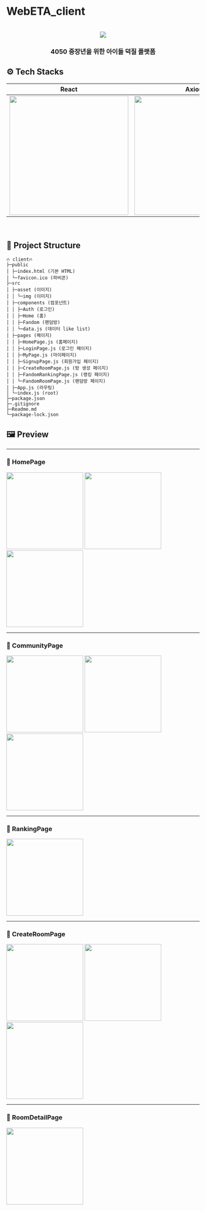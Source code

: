 # WebETA_client

<p align="center">
  <br>
  <img src="./readme/Everyfandom.svg">
  <br>
</p>

<h3 align = "center"> 4050 중장년을 위한 아이돌 덕질 플랫폼 </h3>




## ⚙️ Tech Stacks

|  React    |  Axios  |  Styled-Component  | 
| :--------: | :-------: | :-------: |
|   <img src='/readme/react.png' width='310'/>   |   <img src='/readme/axios.png' width='310'/>  |   <img src='/readme/styled_component.png' width='310'/>   |

<br>

## 🎄 Project Structure

	🔥 client🔥
	├─public
	│ ├─index.html (기본 HTML)
	│ └─favicon.ico (파비콘)
	├─src
	│ ├─asset (이미지)
 	│ │ └─img (이미지)
	│ ├─components (컴포넌트)
 	│ │ ├─Auth (로그인)
  	│ │ ├─Home (홈)
	│ │ ├─Fandom (팬덤방)
 	│ │ └─data.js (데이터 like list)
   	│ ├─pages (페이지)
	│ │ ├─HomePage.js (홈페이지)
	│ │ ├─LoginPage.js (로그인 페이지)
	│ │ ├─MyPage.js (마이페이지)
	│ │ ├─SignupPage.js (회원가입 페이지)
	│ │ ├─CreateRoomPage.js (방 생성 페이지)
	│ │ ├─FandomRankingPage.js (랭킹 페이지)
	│ │ └─FandomRoomPage.js (팬덤방 페이지)
	│ ├─App.js (라우팅)
	│ └─index.js (root)
	├─package.json
 	├─.gitignore
  	├─Readme.md
 	└─package-lock.json

## 🖼️ Preview

<hr>

### 📄 HomePage
<img src='/readme/BeforeHome.png' width='200'/>  <img src='/readme/BeforeHome2.png' width='200'/>  <img src='/readme/AfterHome.png' width='200'/>   

<hr>

### 📄 CommunityPage
<img src='/readme/BeforeCommunity.png' width='200'/>  <img src='/readme/BeforeCommunity2.png' width='200'/>  <img src='/readme/AfterCommunity.png' width='200'/>

<hr>

### 📄 RankingPage
<img src='/readme/Ranking.png' width='200'/>

<hr>

### 📄 CreateRoomPage
<img src='/readme/CreateRoom.png' width='200'/>  <img src='/readme/CreateRoom2.png' width='200'/>  <img src='/readme/CreateRoom3.png' width='200'/>

<hr>

### 📄 RoomDetailPage
<img src='/readme/RoomDetail.png' width='200'/>
 
<br>

 

<!-- Stack Icon Refernces -->

[ra]: /readme/react.png
[ax]: /readme/axios.png
[sc]: /readme/styled_component.png

